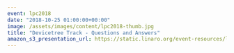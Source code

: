 ```yaml
---
event: lpc2018
date: "2018-10-25 01:00:00+00:00"
image: /assets/images/content/lpc2018-thumb.jpg
title: "Devicetree Track - Questions and Answers"
amazon_s3_presentation_url: https://static.linaro.org/event-resources/lpc2018/LPC2018-q_and_a.pdf
---
```

